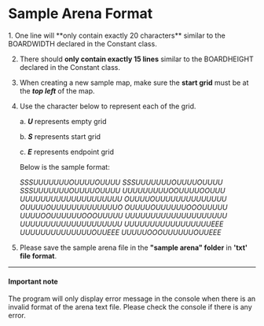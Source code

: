 <h1> Sample Arena Format</h1>
1. One line will **only contain exactly 20 characters** similar to the BOARDWIDTH declared in the Constant class.

2. There should **only contain exactly 15 lines** similar to the BOARDHEIGHT declared in the Constant class.

3. When creating a new sample map, make sure the **start grid** must be at the ***top left*** of the map.

4. Use the character below to represent each of the grid.

   a. ***U*** represents empty grid 

   b. ***S*** represents start grid

   c. ***E*** represents endpoint grid

   Below is the sample format:

   *SSSUUUUUUUOUUUUOUUUU
SSSUUUUUUUOUUUUOUUUU
   SSSUUUUUUUOUUUUOUUUU
   UUUUUUUUUOOUUUUOOUUU
   UUUUUUUUUUUUUUUUUUUU
   OUUUUOUUUUUUUUUUUUUU
   OUUUUOUUUUUUUUUUUUUO
   OUUUUOUUUUUUOOOUUUUU
   UUUUOOUUUUUUOOOUUUUU
   UUUUUUUUUUUUUUUUUUUU
   UUUUUUUUUUUUUUUUUUUU
   UUUUUUUUUUUUUUUUUEEE
   UUUUUUUUUUUUUUOUUEEE
   UUUUUOOOUUUUUUOUUEEE*
   
5. Please save the sample arena file in the **"sample arena" folder** in **'txt' file format**.

<hr><h4>Important note</h4>

The program will only display error message in the console when there is an invalid format of the arena text file. Please check the console if there is any error.









